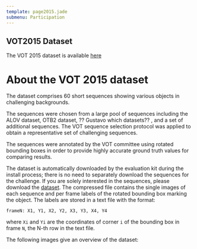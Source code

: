 ```yaml
---
template: page2015.jade
submenu: Participation
---
```


## VOT2015 Dataset

The VOT 2015 dataset is available [here](http://box.vicos.si/vot/vot2015.zip)

# About the VOT 2015 dataset
The dataset comprises 60 short sequences showing various objects in 
challenging backgrounds. 

The sequences were chosen from a large pool of sequences including the 
ALOV dataset, OTB2 dataset, ?? Gustavo which datasets?? , and a set of 
additional sequences. The VOT sequence selection protocol was applied 
to obtain a representative set of challenging sequences.

The sequences were annotated by the VOT committee using rotated bounding 
boxes in order to provide highly accurate ground truth values for 
comparing results.

The dataset is automatically downloaded by the evaluation kit during the 
install process; there is no need to separately download the sequences 
for the challenge. If you are solely interested in the sequences, please 
download the [dataset](http://box.vicos.si/vot/vot2015.zip). 
The compressed file contains the single images of each sequence and per 
frame labels of the rotated bounding box marking the object. The labels 
are stored in a text file with the format:

	frameN: X1, Y1, X2, Y2, X3, Y3, X4, Y4
	
where `Xi` and `Yi` are the coordinates of corner `i` of the bounding box in 
frame `N`, the N-th row in the text file.

The following images give an overview of the dataset:

